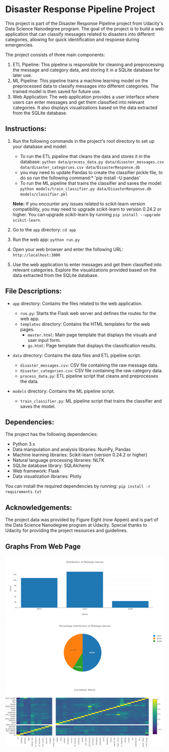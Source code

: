 # Disaster Response Pipeline Project

This project is part of the Disaster Response Pipeline project from Udacity's Data Science Nanodegree program. The goal of the project is to build a web application that can classify messages related to disasters into different categories, allowing for quick identification and response during emergencies.

The project consists of three main components:
1. ETL Pipeline: This pipeline is responsible for cleaning and preprocessing the message and category data, and storing it in a SQLite database for later use.
2. ML Pipeline: This pipeline trains a machine learning model on the preprocessed data to classify messages into different categories. The trained model is then saved for future use.
3. Web Application: The web application provides a user interface where users can enter messages and get them classified into relevant categories. It also displays visualizations based on the data extracted from the SQLite database.

## Instructions:

1. Run the following commands in the project's root directory to set up your database and model:

    - To run the ETL pipeline that cleans the data and stores it in the database:
        `python data/process_data.py data/disaster_messages.csv data/disaster_categories.csv data/DisasterResponse.db`
        
    * you may need to update Pandas to create the classifier pickle file, to do so run the following command:* 'pip install -U pandas'
    - To run the ML pipeline that trains the classifier and saves the model:
        `python models/train_classifier.py data/DisasterResponse.db models/classifier.pkl`

   **Note:** If you encounter any issues related to scikit-learn version compatibility, you may need to upgrade scikit-learn to version 0.24.2 or higher. You can upgrade scikit-learn by running `pip install --upgrade scikit-learn`.

2. Go to the `app` directory:
   `cd app`

3. Run the web app:
   `python run.py`

4. Open your web browser and enter the following URL:
   `http://localhost:3000`

5. Use the web application to enter messages and get them classified into relevant categories. Explore the visualizations provided based on the data extracted from the SQLite database.

## File Descriptions:

- `app` directory: Contains the files related to the web application.
  - `run.py`: Starts the Flask web server and defines the routes for the web app.
  - `templates` directory: Contains the HTML templates for the web pages.
    - `master.html`: Main page template that displays the visuals and user input form.
    - `go.html`: Page template that displays the classification results.

- `data` directory: Contains the data files and ETL pipeline script.
  - `disaster_messages.csv`: CSV file containing the raw message data.
  - `disaster_categories.csv`: CSV file containing the raw category data.
  - `process_data.py`: ETL pipeline script that cleans and preprocesses the data.

- `models` directory: Contains the ML pipeline script.
  - `train_classifier.py`: ML pipeline script that trains the classifier and saves the model.

## Dependencies:

The project has the following dependencies:

- Python 3.x
- Data manipulation and analysis libraries: NumPy, Pandas
- Machine learning libraries: Scikit-learn (version 0.24.2 or higher)
- Natural language processing libraries: NLTK
- SQLite database library: SQLAlchemy
- Web framework: Flask
- Data visualization libraries: Plotly

You can install the required dependencies by running:
`pip install -r requirements.txt`

## Acknowledgements:

The project data was provided by Figure Eight (now Appen) and is part of the Data Science Nanodegree program at Udacity. Special thanks to Udacity for providing the project resources and guidelines.

## Graphs From Web Page

![Image Description](https://github.com/YordyCastillo/Disaster-Response-Pipeline/raw/main/newplot%20(1).png)
![Image Description](https://github.com/YordyCastillo/Disaster-Response-Pipeline/raw/main/newplot%20(2).png)
![Image Description](https://github.com/YordyCastillo/Disaster-Response-Pipeline/raw/main/newplot%20(3).png)


